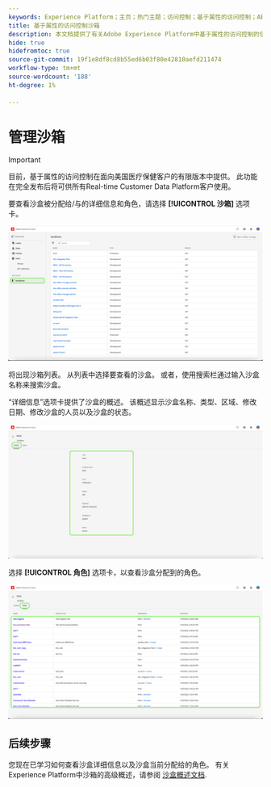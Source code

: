 ```yaml
---
keywords: Experience Platform；主页；热门主题；访问控制；基于属性的访问控制；ABAC
title: 基于属性的访问控制沙箱
description: 本文档提供了有关Adobe Experience Platform中基于属性的访问控制的信息
hide: true
hidefromtoc: true
source-git-commit: 19f1e8df8cd8b55ed6b03f80e42810aefd211474
workflow-type: tm+mt
source-wordcount: '188'
ht-degree: 1%

---
```



# 管理沙箱

>[!IMPORTANT]
>
>目前，基于属性的访问控制在面向美国医疗保健客户的有限版本中提供。 此功能在完全发布后将可供所有Real-time Customer Data Platform客户使用。

要查看沙盒被分配给/与的详细信息和角色，请选择 **[!UICONTROL 沙箱]** 选项卡。

![flac-sandboxes-tab](../../images/flac-ui/flac-sandboxes-tab.png)

将出现沙箱列表。 从列表中选择要查看的沙盒。 或者，使用搜索栏通过输入沙盒名称来搜索沙盒。

“详细信息”选项卡提供了沙盒的概述。 该概述显示沙盒名称、类型、区域、修改日期、修改沙盒的人员以及沙盒的状态。

![flac-sandboxes-details](../../images/flac-ui/flac-sandboxes-details.png)

选择 **[!UICONTROL 角色]** 选项卡，以查看沙盒分配到的角色。

![flac-sandbox-roles](../../images/flac-ui/flac-sandboxes-roles.png)

## 后续步骤

您现在已学习如何查看沙盒详细信息以及沙盒当前分配给的角色。 有关Experience Platform中沙箱的高级概述，请参阅 [沙盒概述文档](../../sanboxes/../ui/overview.md).